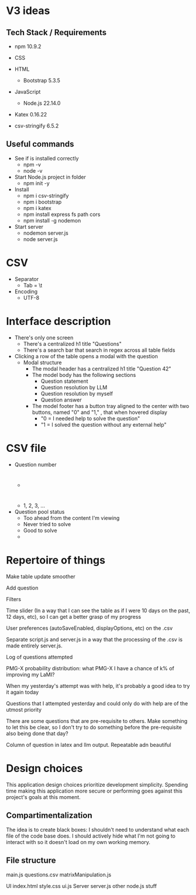 # V3 ideas

## Tech Stack / Requirements
- npm 10.9.2

- CSS
- HTML
	- Bootstrap 5.3.5
- JavaScript
	- Node.js 22.14.0
- Katex 0.16.22
- csv-stringify 6.5.2

## Useful commands
- See if is installed correctly
	- npm -v
	- node -v
- Start Node.js project in folder
	- npm init -y
- Install 
	- npm i csv-stringify
	- npm i bootstrap
	- npm i katex
	- npm install express fs path cors
	- npm install -g nodemon
- Start server
	- nodemon server.js
	- node server.js

# CSV
- Separator
	- Tab = \t
- Encoding
	- UTF-8

# Interface description
- There's only one screen
	- There's a centralized h1 title "Questions"
	- There's a search bar that search in regex across all table fields
- Clicking a row of the table opens a modal with the question
	- Modal structure
		- The modal header has a centralized h1 title "Question 42"
		- The model body has the following sections
			- Question statement
			- Question resolution by LLM
			- Question resolution by myself
			- Question answer
		- The model footer has a button tray aligned to the center with two buttons, named "0" and "1," , that when hovered display
			- "0 = I needed help to solve the question" 
			- "1 = I solved the question without any external help" 

# CSV file
- Question number
	- #
	- 1, 2, 3, ...
- Question pool status
	- Too ahead from the content I'm viewing
	- Never tried to solve
	- Good to solve
	- 











# Repertoire of things 
Make table update smoother

Add question

Filters

Time slider (In a way that I can see the table as if I were 10 days on the past, 12 days, etc), so I can get a better grasp of my progress

User preferences (autoSaveEnabled, displayOptions, etc) on the .csv

Separate script.js and server.js in a way that the processing of the .csv is made entirely server.js. 

Log of questions attempted

PMG-X probability distribution: what PMG-X I have a chance of k% of improving my LaMI?

When my yesterday's attempt was with help, it's probably a good idea to try it again today

Questions that I attempted yesterday and could only do with help are of the utmost priority

There are some questions that are pre-requisite to others. Make something to let this be clear, so I don't try to do something before the pre-requisite also being done that day?



Column of question in latex and llm output. Repeatable adn beautiful
# Design choices
This application design choices prioritize development simplicity.
Spending time making this application more secure or performing goes against this project's goals at this moment.

## Compartimentalization
The idea is to create black boxes: I shouldn't need to understand what each file of the code base does. I should actively hide what I'm not going to interact with so it doesn't load on my own working memory.

## File structure
main.js
questions.csv
matrixManipulation.js

UI
    index.html
    style.css
    ui.js
Server
    server.js
    other node.js stuff
